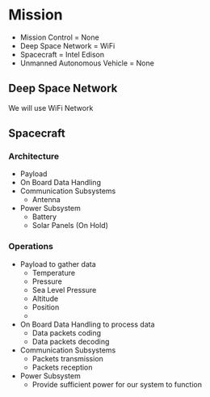 Mission
==

- Mission Control = None
- Deep Space Network = WiFi
- Spacecraft = Intel Edison
- Unmanned Autonomous Vehicle =	None

## Deep Space Network

We will use WiFi Network

## Spacecraft

### Architecture

- Payload
- On Board Data Handling
- Communication Subsystems
  - Antenna
- Power Subsystem
  - Battery
  - Solar Panels (On Hold)

### Operations

- Payload to gather data
  - Temperature
  - Pressure
  - Sea Level Pressure
  - Altitude
  - Position
  - 
- On Board Data Handling to process data
  - Data packets coding
  - Data packets decoding
- Communication Subsystems
  - Packets transmission
  - Packets reception
- Power Subsystem
  - Provide sufficient power for our system to function